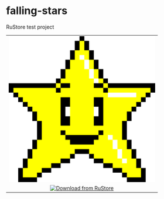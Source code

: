 # falling-stars

RuStore test project

<TABLE align="center">
  <TR align="center"> 
    <TD><IMG src="Assets/sprites/app-icon.png" width="400" /></TD>    
  </TR>
  <TR align="center">
    <TD>
      <a href="https://www.rustore.ru/catalog/app/com.xterminal86.FallingStars?rsm=1&mt_link_id=l394r2" target="_blank">
        <img src="https://www.rustore.ru/help/icons/logo-color-dark.png" width="188" height="63" alt="Download from RuStore" />
      </a>
    </TD>
  </TR>
</TABLE>



